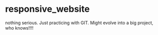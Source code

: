 # responsive_website
nothing serious. Just practicing with GIT. Might evolve into a big project, who knows!!!!
